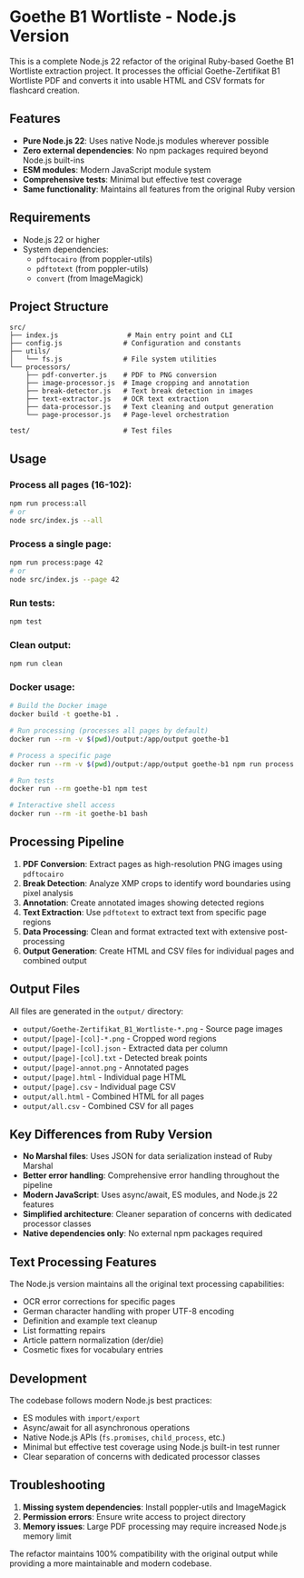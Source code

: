 # Goethe B1 Wortliste - Node.js Version

This is a complete Node.js 22 refactor of the original Ruby-based Goethe B1 Wortliste extraction project. It processes the official Goethe-Zertifikat B1 Wortliste PDF and converts it into usable HTML and CSV formats for flashcard creation.

## Features

- **Pure Node.js 22**: Uses native Node.js modules wherever possible
- **Zero external dependencies**: No npm packages required beyond Node.js built-ins
- **ESM modules**: Modern JavaScript module system
- **Comprehensive tests**: Minimal but effective test coverage
- **Same functionality**: Maintains all features from the original Ruby version

## Requirements

- Node.js 22 or higher
- System dependencies:
  - `pdftocairo` (from poppler-utils)
  - `pdftotext` (from poppler-utils) 
  - `convert` (from ImageMagick)

## Project Structure

```
src/
├── index.js                 # Main entry point and CLI
├── config.js               # Configuration and constants
├── utils/
│   └── fs.js               # File system utilities
└── processors/
    ├── pdf-converter.js    # PDF to PNG conversion
    ├── image-processor.js  # Image cropping and annotation
    ├── break-detector.js   # Text break detection in images
    ├── text-extractor.js   # OCR text extraction
    ├── data-processor.js   # Text cleaning and output generation
    └── page-processor.js   # Page-level orchestration

test/                       # Test files
```

## Usage

### Process all pages (16-102):
```bash
npm run process:all
# or
node src/index.js --all
```

### Process a single page:
```bash
npm run process:page 42
# or  
node src/index.js --page 42
```

### Run tests:
```bash
npm test
```

### Clean output:
```bash
npm run clean
```

### Docker usage:
```bash
# Build the Docker image
docker build -t goethe-b1 .

# Run processing (processes all pages by default)
docker run --rm -v $(pwd)/output:/app/output goethe-b1

# Process a specific page
docker run --rm -v $(pwd)/output:/app/output goethe-b1 npm run process:page 42

# Run tests
docker run --rm goethe-b1 npm test

# Interactive shell access
docker run --rm -it goethe-b1 bash
```

## Processing Pipeline

1. **PDF Conversion**: Extract pages as high-resolution PNG images using `pdftocairo`
2. **Break Detection**: Analyze XMP crops to identify word boundaries using pixel analysis
3. **Annotation**: Create annotated images showing detected regions
4. **Text Extraction**: Use `pdftotext` to extract text from specific page regions
5. **Data Processing**: Clean and format extracted text with extensive post-processing
6. **Output Generation**: Create HTML and CSV files for individual pages and combined output

## Output Files

All files are generated in the `output/` directory:

- `output/Goethe-Zertifikat_B1_Wortliste-*.png` - Source page images
- `output/[page]-[col]-*.png` - Cropped word regions  
- `output/[page]-[col].json` - Extracted data per column
- `output/[page]-[col].txt` - Detected break points
- `output/[page]-annot.png` - Annotated pages
- `output/[page].html` - Individual page HTML
- `output/[page].csv` - Individual page CSV
- `output/all.html` - Combined HTML for all pages
- `output/all.csv` - Combined CSV for all pages

## Key Differences from Ruby Version

- **No Marshal files**: Uses JSON for data serialization instead of Ruby Marshal
- **Better error handling**: Comprehensive error handling throughout the pipeline
- **Modern JavaScript**: Uses async/await, ES modules, and Node.js 22 features
- **Simplified architecture**: Cleaner separation of concerns with dedicated processor classes
- **Native dependencies only**: No external npm packages required

## Text Processing Features

The Node.js version maintains all the original text processing capabilities:

- OCR error corrections for specific pages
- German character handling with proper UTF-8 encoding
- Definition and example text cleanup
- List formatting repairs
- Article pattern normalization (der/die)
- Cosmetic fixes for vocabulary entries

## Development

The codebase follows modern Node.js best practices:

- ES modules with `import/export`
- Async/await for all asynchronous operations
- Native Node.js APIs (`fs.promises`, `child_process`, etc.)
- Minimal but effective test coverage using Node.js built-in test runner
- Clear separation of concerns with dedicated processor classes

## Troubleshooting

1. **Missing system dependencies**: Install poppler-utils and ImageMagick
2. **Permission errors**: Ensure write access to project directory
3. **Memory issues**: Large PDF processing may require increased Node.js memory limit

The refactor maintains 100% compatibility with the original output while providing a more maintainable and modern codebase.